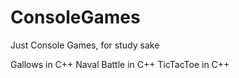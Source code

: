 # ConsoleGames
Just Console Games, for study sake

Gallows in C++
Naval Battle in C++
TicTacToe in C++
